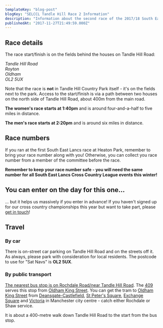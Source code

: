 ```yaml
---
templateKey: "blog-post"
blogKey: "SELCCL Tandle Hill Race 2 Information"
description: "Information about the second race of the 2017/18 South East Lancashire Cross Country League at Tandle Hill on Saturday 16th December"
publishedAt: "2017-11-27T21:49:59.000Z"
---
```

## Race details
The race start/finish is on the fields behind the houses on Tandle Hill Road:

<address>
Tandle Hill Road<br>
Royton<br>
Oldham<br>
OL2 5UX
</address>

Note that the race is **not** in Tandle Hill Country Park itself - it's on the fields next to the park.  Access to the start/finish is via a path between two houses on the north side of Tandle Hill Road, about 400m from the main road.

**The women's race starts at 1:40pm** and is around four-and-a-half to five miles in distance.

**The men's race starts at 2:20pm** and is around six miles in distance.

## Race numbers
If you ran at the first South East Lancs race at Heaton Park, remember to bring your race number along with you! Otherwise, you can collect you race number from a member of the committee before the race.

**Remember to keep your race number safe - you will need the same number for all South East Lancs Cross Country League events this winter!**

## You can enter on the day for this one...
... but it helps us massively if you enter in advance! If you haven't signed up for our cross country championships this year but want to take part, please [get in touch](/contact)!

## Travel

### By car
There is on-street car parking on Tandle Hill Road and on the streets off it.  As always, please park with consideration for local residents.  The postcode to use for "Sat Navs" is **OL2 5UX**.

### By public transport
[The nearest bus stop is on Rochdale Road/near Tandle Hill Road](https://www.tfgm.com/public-transport/bus/stops/1800ED16971/409).  The [409](https://www.tfgm.com/public-transport/bus/routes/409-ashton) serves this stop from [Oldham King Street](https://www.tfgm.com/public-transport/bus/stops/1800ED15291/409). You can get the tram to [Oldham King Street](https://www.tfgm.com/public-transport/tram/stops/oldham-king-street-tram) from [Deansgate-Castlefield](https://www.tfgm.com/public-transport/tram/stops/deansgate-castlefield-tram), [St Peter's Square](https://www.tfgm.com/public-transport/tram/stops/st-peters-square-tram), [Exchange Square](https://www.tfgm.com/public-transport/tram/stops/exchange-square-tram) and [Victoria](https://www.tfgm.com/public-transport/tram/stops/victoria-tram) in Manchester city centre - catch either Rochdale or Shaw service.

It is about a 400-metre walk down Tandle Hill Road to the start from the bus stop.
